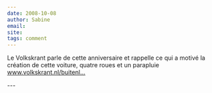 ```yaml
---
date: 2008-10-08
author: Sabine
email: 
site: 
tags: comment
---
```


<p>Le Volkskrant parle de cette anniversaire et rappelle ce qui a motivé la création de cette voiture, quatre roues et un parapluie<br />
<a href="http://www.volkskrant.nl/buitenland/frans-vernuft-vier-wielen-onder-een-paraplu~a922700/" rel="nofollow" title="Frans vernuft: vier wielen onder een paraplu">www.volkskrant.nl/buitenl...</a></p>
---